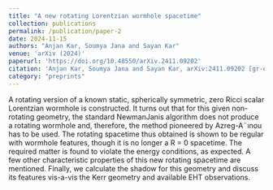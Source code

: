 ```yaml
---
title: "A new rotating Lorentzian wormhole spacetime"
collection: publications
permalink: /publication/paper-2
date: 2024-11-15
authors: "Anjan Kar, Soumya Jana and Sayan Kar"
venue: 'arXiv (2024)'
paperurl: 'https://doi.org/10.48550/arXiv.2411.09202'
citation: 'Anjan Kar, Soumya Jana and Sayan Kar, arXiv:2411.09202 [gr-qc]'
category: "preprints"
---
```


A rotating version of a known static, spherically symmetric, zero Ricci scalar Lorentzian wormhole is constructed. It turns out that for this given non-rotating geometry, the standard NewmanJanis algorithm does not produce a rotating wormhole and, therefore, the method pioneered by Azreg-A¨ınou has to be used. The rotating spacetime thus obtained is shown to be regular with wormhole features, though it is no longer a R = 0 spacetime. The required matter is found to violate the energy conditions, as expected. A few other characteristic properties of this new rotating spacetime are mentioned. Finally, we calculate the shadow for this geometry and discuss its features vis-a-vis the Kerr geometry and available EHT observations.
